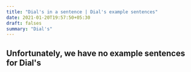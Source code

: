 ```yaml
---
title: "Dial's in a sentence | Dial's example sentences"
date: 2021-01-20T19:57:50+05:30
draft: falses
summary: "Dial's"
---
```

## Unfortunately, we have no example sentences for Dial's                 
